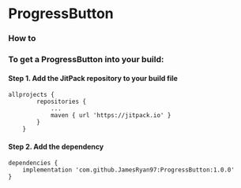 # ProgressButton
### How to
### To get a ProgressButton into your build:

#### Step 1. Add the JitPack repository to your build file

```
allprojects {
		repositories {
			...
			maven { url 'https://jitpack.io' }
		}
	}
```

#### Step 2. Add the dependency
```
dependencies {
    implementation 'com.github.JamesRyan97:ProgressButton:1.0.0'
}
```
